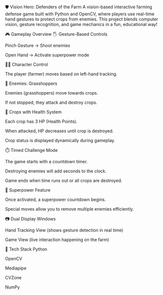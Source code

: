 🛡️ Vision Hero: Defenders of the Farm
A vision-based interactive farming defense game built with Python and OpenCV, where players use real-time hand gestures to protect crops from enemies. This project blends computer vision, gesture recognition, and game mechanics in a fun, educational way!

🎮 Gameplay Overview
🖐️ Gesture-Based Controls

Pinch Gesture → Shoot enemies

Open Hand → Activate superpower mode

🧑‍🌾 Character Control

The player (farmer) moves based on left-hand tracking.

🐛 Enemies: Grasshoppers

Enemies (grasshoppers) move towards crops.

If not stopped, they attack and destroy crops.

🌿 Crops with Health System

Each crop has 3 HP (Health Points).

When attacked, HP decreases until crop is destroyed.

Crop status is displayed dynamically during gameplay.

⏱️ Timed Challenge Mode

The game starts with a countdown timer.

Destroying enemies will add seconds to the clock.

Game ends when time runs out or all crops are destroyed.

🌟 Superpower Feature

Once activated, a superpower countdown begins.

Special moves allow you to remove multiple enemies efficiently.

📷 Dual Display Windows

Hand Tracking View (shows gesture detection in real time)

Game View (live interaction happening on the farm)

🧰 Tech Stack
Python 

OpenCV

Mediapipe

CVZone

NumPy
